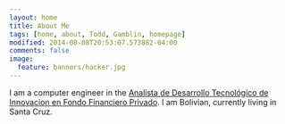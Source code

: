 ```yaml
---
layout: home
title: About Me
tags: [home, about, Todd, Gamblin, homepage]
modified: 2014-08-08T20:53:07.573882-04:00
comments: false
image:
  feature: banners/hacker.jpg
---
```


I am a computer engineer in the [Analista de Desarrollo Tecnológico de Innovacion en Fondo Financiero Privado](https://www.fassilnet.com.bo).
I am Bolivian, currently living in Santa Cruz.
